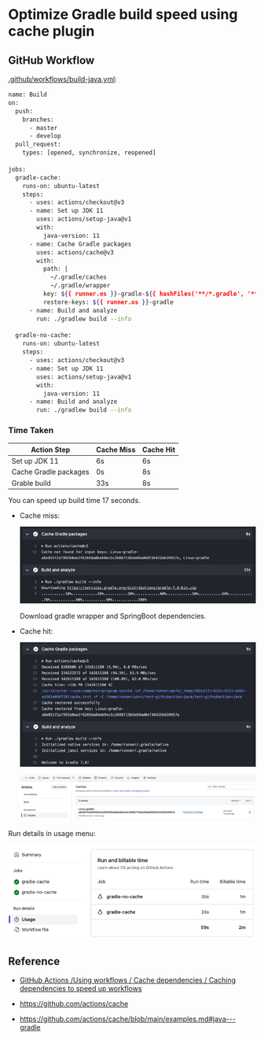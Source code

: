 # Optimize Gradle build speed using cache plugin

## GitHub Workflow

[.github/workflows/build-java.yml](.github/workflows/build-java.yml):

```bash
name: Build
on:
  push:
    branches:
      - master
      - develop
  pull_request:
    types: [opened, synchronize, reopened]

jobs:
  gradle-cache:
    runs-on: ubuntu-latest
    steps:
      - uses: actions/checkout@v3
      - name: Set up JDK 11
        uses: actions/setup-java@v1
        with:
          java-version: 11
      - name: Cache Gradle packages
        uses: actions/cache@v3
        with:
          path: |
            ~/.gradle/caches
            ~/.gradle/wrapper
          key: ${{ runner.os }}-gradle-${{ hashFiles('**/*.gradle', '**/gradle-wrapper.properties') }}
          restore-keys: ${{ runner.os }}-gradle
      - name: Build and analyze
        run: ./gradlew build --info
          
  gradle-no-cache:
    runs-on: ubuntu-latest
    steps:
      - uses: actions/checkout@v3
      - name: Set up JDK 11
        uses: actions/setup-java@v1
        with:
          java-version: 11
      - name: Build and analyze
        run: ./gradlew build --info
```

### Time Taken

| Action Step            | Cache Miss  | Cache Hit  |
|------------------------|-------------|------------|
| Set up JDK 11          | 6s          | 6s   |
| Cache Gradle packages  | 0s          | 8s   |
| Grable build           | 33s         | 8s   |

You can speed up build time 17 seconds.

- Cache miss:

    ![cache-miss](screenshots/cache-miss.png?raw=true)

    Download gradle wrapper and SpringBoot dependencies.

- Cache hit:

    ![cache-hit](screenshots/cache-hit.png?raw=true)

    ![github-cache](screenshots/github-cache.png?raw=true)

Run details in usage menu:

![build-time-in-usage](screenshots/build-time-in-usage.png?raw=true)


## Reference

- [GitHub Actions /Using workflows / Cache dependencies / Caching dependencies to speed up workflows](https://docs.github.com/en/actions/using-workflows/caching-dependencies-to-speed-up-workflows#managing-caches)

- https://github.com/actions/cache

- https://github.com/actions/cache/blob/main/examples.md#java---gradle
